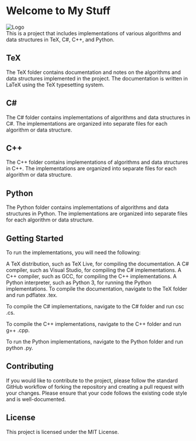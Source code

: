 # Welcome to My Stuff
![Logo](https://cdn.discordapp.com/attachments/934212312921931786/1007127092464463902/ezgif.com-gif-maker1.gif) <br/>
This is a project that includes implementations of various algorithms and data structures in TeX, C#, C++, and Python. <br/>

## TeX
The TeX folder contains documentation and notes on the algorithms and data structures implemented in the project. The documentation is written in LaTeX using the TeX typesetting system.

## C#
The C# folder contains implementations of algorithms and data structures in C#. The implementations are organized into separate files for each algorithm or data structure.

## C++
The C++ folder contains implementations of algorithms and data structures in C++. The implementations are organized into separate files for each algorithm or data structure.

## Python
The Python folder contains implementations of algorithms and data structures in Python. The implementations are organized into separate files for each algorithm or data structure.

## Getting Started
To run the implementations, you will need the following:

A TeX distribution, such as TeX Live, for compiling the documentation.
A C# compiler, such as Visual Studio, for compiling the C# implementations.
A C++ compiler, such as GCC, for compiling the C++ implementations.
A Python interpreter, such as Python 3, for running the Python implementations.
To compile the documentation, navigate to the TeX folder and run pdflatex <document>.tex.

To compile the C# implementations, navigate to the C# folder and run csc <file>.cs.

To compile the C++ implementations, navigate to the C++ folder and run g++ <file>.cpp.

To run the Python implementations, navigate to the Python folder and run python <file>.py.

## Contributing
If you would like to contribute to the project, please follow the standard GitHub workflow of forking the repository and creating a pull request with your changes. Please ensure that your code follows the existing code style and is well-documented.

## License
This project is licensed under the MIT License.
